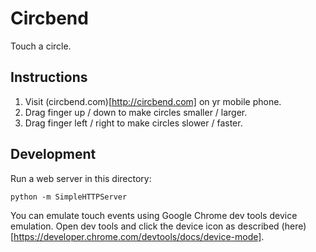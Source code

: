 # Circbend

Touch a circle.


## Instructions

1. Visit (circbend.com)[http://circbend.com] on yr mobile phone.
2. Drag finger up / down to make circles smaller / larger.
3. Drag finger left / right to make circles slower / faster.


## Development

Run a web server in this directory:

```
python -m SimpleHTTPServer
```

You can emulate touch events using Google Chrome dev tools device emulation.
Open dev tools and click the device icon as described (here)[https://developer.chrome.com/devtools/docs/device-mode].
